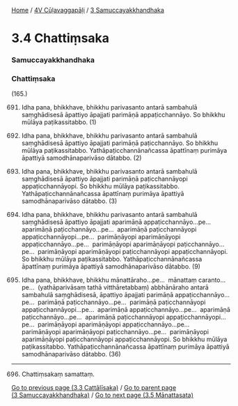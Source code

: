 
[Home](/) / [4V Cūḷavaggapāḷi](../../4V.md) / [3 Samuccayakkhandhaka](../3.md)

# 3.4 Chattiṃsaka

### Samuccayakkhandhaka

### Chattiṃsaka

(165.)

691. Idha pana, bhikkhave, bhikkhu parivasanto antarā sambahulā saṃghādisesā āpattiyo āpajjati parimāṇā appaṭicchannāyo. So bhikkhu mūlāya paṭikassitabbo. (1)

692. Idha pana, bhikkhave, bhikkhu parivasanto antarā sambahulā saṃghādisesā āpattiyo āpajjati parimāṇā paṭicchannāyo. So bhikkhu mūlāya paṭikassitabbo. Yathāpaṭicchannānañcassa āpattīnaṃ purimāya āpattiyā samodhānaparivāso dātabbo. (2)

693. Idha pana, bhikkhave, bhikkhu parivasanto antarā sambahulā saṃghādisesā āpattiyo āpajjati parimāṇā paṭicchannāyopi appaṭicchannāyopi. So bhikkhu mūlāya paṭikassitabbo. Yathāpaṭicchannānañcassa āpattīnaṃ purimāya āpattiyā samodhānaparivāso dātabbo. (3)

694. Idha pana, bhikkhave, bhikkhu parivasanto antarā sambahulā saṃghādisesā āpattiyo āpajjati aparimāṇā appaṭicchannāyo…pe…  aparimāṇā paṭicchannāyo…pe…  aparimāṇā paṭicchannāyopi appaṭicchannāyopi…pe…  parimāṇāyopi aparimāṇāyopi appaṭicchannāyo…pe…  parimāṇāyopi aparimāṇāyopi paṭicchannāyo…pe…  parimāṇāyopi aparimāṇāyopi paṭicchannāyopi appaṭicchannāyopi. So bhikkhu mūlāya paṭikassitabbo. Yathāpaṭicchannānañcassa āpattīnaṃ purimāya āpattiyā samodhānaparivāso dātabbo. (9)

695. Idha pana, bhikkhave, bhikkhu mānattāraho…pe…  mānattaṃ caranto…pe…  (yathāparivāsaṃ tathā vitthāretabbaṃ) abbhānāraho antarā sambahulā saṃghādisesā, āpattiyo āpajjati parimāṇā appaṭicchannāyo…pe…  parimāṇā paṭicchannāyo…pe…  parimāṇā paṭicchannāyopi appaṭicchannāyopi…pe…  aparimāṇā appaṭicchannāyo…pe…  aparimāṇā paṭicchannāyo…pe…  aparimāṇā paṭicchannāyopi appaṭicchannāyopi…pe…  parimāṇāyopi aparimāṇāyopi appaṭicchannāyo…pe…  parimāṇāyopi aparimāṇāyopi paṭicchannāyo…pe…  parimāṇāyopi aparimāṇāyopi paṭicchannāyopi appaṭicchannāyopi. So bhikkhu mūlāya paṭikassitabbo. Yathāpaṭicchannānañcassa āpattīnaṃ purimāya āpattiyā samodhānaparivāso dātabbo. (36)

---

696. Chattiṃsakaṃ samattaṃ.



[Go to previous page (3.3 Cattālīsaka)](3.3.md) / [Go to parent page (3 Samuccayakkhandhaka)](../3.md) / [Go to next page (3.5 Mānattasata)](3.5.md)


